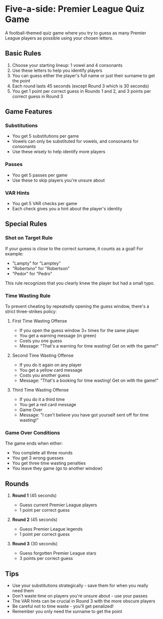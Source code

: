 # Five-a-side: Premier League Quiz Game

A football-themed quiz game where you try to guess as many Premier League players as possible using your chosen letters.

## Basic Rules

1. Choose your starting lineup: 1 vowel and 4 consonants
2. Use these letters to help you identify players
3. You can guess either the player's full name or just their surname to get the point
4. Each round lasts 45 seconds (except Round 3 which is 30 seconds)
5. You get 1 point per correct guess in Rounds 1 and 2, and 3 points per correct guess in Round 3

## Game Features

### Substitutions

- You get 5 substitutions per game
- Vowels can only be substituted for vowels, and consonants for consonants
- Use these wisely to help identify more players

### Passes

- You get 5 passes per game
- Use these to skip players you're unsure about

### VAR Hints

- You get 5 VAR checks per game
- Each check gives you a hint about the player's identity

## Special Rules

### Shot on Target Rule

If your guess is close to the correct surname, it counts as a goal! For example:

- "Lampty" for "Lamptey"
- "Robertsno" for "Robertson"
- "Pedor" for "Pedro"

This rule recognizes that you clearly knew the player but had a small typo.

### Time Wasting Rule

To prevent cheating by repeatedly opening the guess window, there's a strict three-strikes policy:

1. First Time Wasting Offense

   - If you open the guess window 3+ times for the same player
   - You get a warning message (in green)
   - Costs you one guess
   - Message: "That's a warning for time wasting! Get on with the game!"

2. Second Time Wasting Offense

   - If you do it again on any player
   - You get a yellow card message
   - Costs you another guess
   - Message: "That's a booking for time wasting! Get on with the game!"

3. Third Time Wasting Offense
   - If you do it a third time
   - You get a red card message
   - Game Over
   - Message: "I can't believe you have got yourself sent off for time wasting!"

### Game Over Conditions

The game ends when either:

- You complete all three rounds
- You get 3 wrong guesses
- You get three time wasting penalties
- You leave they game (go to another window)

## Rounds

1. **Round 1** (45 seconds)

   - Guess current Premier League players
   - 1 point per correct guess

2. **Round 2** (45 seconds)

   - Guess Premier League legends
   - 1 point per correct guess

3. **Round 3** (30 seconds)
   - Guess forgotten Premier League stars
   - 3 points per correct guess

## Tips

- Use your substitutions strategically - save them for when you really need them
- Don't waste time on players you're unsure about - use your passes
- The VAR hints can be crucial in Round 3 with the more obscure players
- Be careful not to time waste - you'll get penalized!
- Remember you only need the surname to get the point
